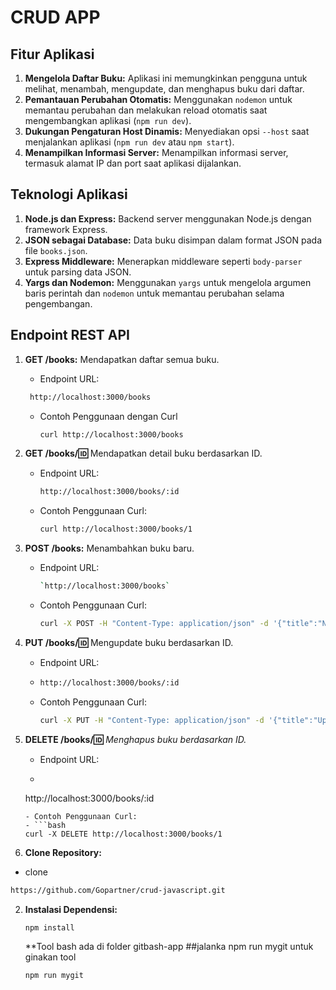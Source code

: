 # CRUD APP

## Fitur Aplikasi
1. **Mengelola Daftar Buku:** Aplikasi ini memungkinkan pengguna untuk melihat, menambah, mengupdate, dan menghapus buku dari daftar.
2. **Pemantauan Perubahan Otomatis:** Menggunakan `nodemon` untuk memantau perubahan dan melakukan reload otomatis saat mengembangkan aplikasi (`npm run dev`).
3. **Dukungan Pengaturan Host Dinamis:** Menyediakan opsi `--host` saat menjalankan aplikasi (`npm run dev` atau `npm start`).
4. **Menampilkan Informasi Server:** Menampilkan informasi server, termasuk alamat IP dan port saat aplikasi dijalankan.

## Teknologi Aplikasi
1. **Node.js dan Express:** Backend server menggunakan Node.js dengan framework Express.
2. **JSON sebagai Database:** Data buku disimpan dalam format JSON pada file `books.json`.
3. **Express Middleware:** Menerapkan middleware seperti `body-parser` untuk parsing data JSON.
4. **Yargs dan Nodemon:** Menggunakan `yargs` untuk mengelola argumen baris perintah dan `nodemon` untuk memantau perubahan selama pengembangan.

## Endpoint REST API
1. **GET /books:** Mendapatkan daftar semua buku.
   - Endpoint URL:
    ```bash
     http://localhost:3000/books
    ```
   - Contoh Penggunaan dengan Curl
     ```bash
     curl http://localhost:3000/books
     ```

2. **GET /books/:id:** Mendapatkan detail buku berdasarkan ID.
   - Endpoint URL:
     ```bash
     http://localhost:3000/books/:id
     ```
   - Contoh Penggunaan Curl:
     ```bash
     curl http://localhost:3000/books/1
     ```

3. **POST /books:** Menambahkan buku baru.
   - Endpoint URL:
      ```bash
     `http://localhost:3000/books`
      ```
   - Contoh Penggunaan Curl:
     ```bash
     curl -X POST -H "Content-Type: application/json" -d '{"title":"New Book","author":"New Author"}' http://localhost:3000/books
     ```

4. **PUT /books/:id:** Mengupdate buku berdasarkan ID.
   - Endpoint URL:
   - ```bash
     http://localhost:3000/books/:id
     ```
   - Contoh Penggunaan Curl:
     ```bash
     curl -X PUT -H "Content-Type: application/json" -d '{"title":"Updated Book","author":"Updated Author"}' http://localhost:3000/books/1
     ```

5. **DELETE /books/:id:**
  *Menghapus buku berdasarkan ID.*
   - Endpoint URL:
   - ```bash
   http://localhost:3000/books/:id
   ```
   - Contoh Penggunaan Curl:
   - ```bash
   curl -X DELETE http://localhost:3000/books/1
   ```

1. **Clone Repository:**
- clone
```cmd
https://github.com/Gopartner/crud-javascript.git
```

2. **Instalasi Dependensi:**
   ```bash
   npm install
   ```
   **Tool bash ada di folder gitbash-app
   ##jalanka npm run mygit untuk ginakan tool
   ```bash
   npm run mygit
   ```
